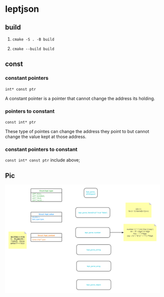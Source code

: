 # leptjson

## build

1. `cmake -S . -B build`

2. `cmake --build build`

## const

### constant pointers

`int* const ptr`

A constant pointer is a pointer that cannot change the address its holding.

### pointers to constant

`const int* ptr`

These type of pointes can change the address they point to but cannot change the value kept at those address.

### constant pointers to constant

`const int* const ptr` include above;

## Pic

![leptjson](./leptjson.svg)
